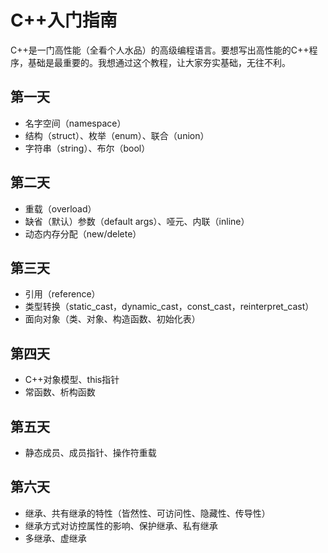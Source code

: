 # C++入门指南
C++是一门高性能（全看个人水品）的高级编程语言。要想写出高性能的C++程序，基础是最重要的。我想通过这个教程，让大家夯实基础，无往不利。  
## 第一天
* 名字空间（namespace）
* 结构（struct）、枚举（enum）、联合（union）
* 字符串（string）、布尔（bool）

## 第二天
* 重载（overload）
* 缺省（默认）参数（default args）、哑元、内联（inline）
* 动态内存分配（new/delete）

## 第三天
* 引用（reference）
* 类型转换（static_cast，dynamic_cast，const_cast，reinterpret_cast）
* 面向对象（类、对象、构造函数、初始化表）

## 第四天
* C++对象模型、this指针
* 常函数、析构函数

## 第五天
* 静态成员、成员指针、操作符重载

## 第六天
* 继承、共有继承的特性（皆然性、可访问性、隐藏性、传导性）
* 继承方式对访控属性的影响、保护继承、私有继承
* 多继承、虚继承

